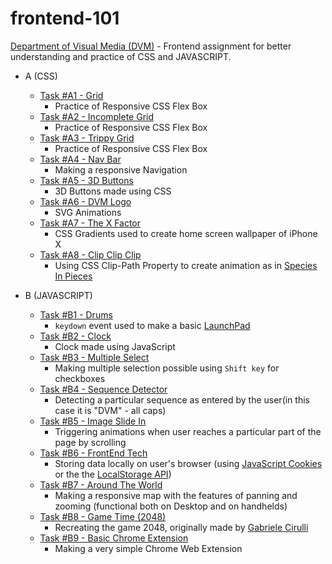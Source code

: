 # frontend-101

[Department of Visual Media (DVM)](https://github.com/dvm-bitspilani) - Frontend assignment for better understanding and practice of CSS and JAVASCRIPT.

* A (CSS)
  - [Task #A1 - Grid](https://kunal-mohta.github.io/frontend-101/A/1.html)
     - Practice of Responsive CSS Flex Box
  - [Task #A2 - Incomplete Grid](https://kunal-mohta.github.io/frontend-101/A/2.html)
     - Practice of Responsive CSS Flex Box
  - [Task #A3 - Trippy Grid](https://kunal-mohta.github.io/frontend-101/A/3.html)
     - Practice of Responsive CSS Flex Box
  - [Task #A4 - Nav Bar](https://kunal-mohta.github.io/frontend-101/A/4.html)
     - Making a responsive Navigation 
  - [Task #A5 - 3D Buttons](https://kunal-mohta.github.io/frontend-101/A/5.html)
     - 3D Buttons made using CSS
  - [Task #A6 - DVM Logo](https://kunal-mohta.github.io/frontend-101/A/6.html)
     - SVG Animations
  - [Task #A7 - The X Factor](https://kunal-mohta.github.io/frontend-101/A/7.html)
     - CSS Gradients used to create home screen wallpaper of iPhone X
  - [Task #A8 - Clip Clip Clip](https://kunal-mohta.github.io/frontend-101/A/8.html)
     - Using CSS Clip-Path Property to create animation as in [Species In Pieces](http://www.species-in-pieces.com/)
  
  
* B (JAVASCRIPT)
  - [Task #B1 - Drums](https://kunal-mohta.github.io/frontend-101/B/1.html)
     - `keydown` event used to make a basic [LaunchPad](https://agile-spire-1086.herokuapp.com/)
  - [Task #B2 - Clock](https://kunal-mohta.github.io/frontend-101/B/2.html)
     - Clock made using JavaScript
  - [Task #B3 - Multiple Select](https://kunal-mohta.github.io/frontend-101/B/3.html)
     - Making multiple selection possible using `Shift key` for checkboxes 
  - [Task #B4 - Sequence Detector](https://kunal-mohta.github.io/frontend-101/B/4.html)
     - Detecting a particular sequence as entered by the user(in this case it is "DVM" - all caps)
  - [Task #B5 - Image Slide In](https://kunal-mohta.github.io/frontend-101/B/5.html)
     - Triggering animations when user reaches a particular part of the page by scrolling
  - [Task #B6 - FrontEnd Tech](https://kunal-mohta.github.io/frontend-101/B/6.html)
     - Storing data locally on user's browser (using [JavaScript Cookies](https://www.w3schools.com/js/js_cookies.asp) or the the [LocalStorage API](https://developer.mozilla.org/en-US/docs/Web/API/Window/localStorage))
  - [Task #B7 - Around The World](https://kunal-mohta.github.io/frontend-101/B/7.html)
     - Making a responsive map with the features of panning and zooming (functional both on Desktop and on handhelds)
  - [Task #B8 - Game Time (2048)](https://kunal-mohta.github.io/frontend-101/B/2048.html)
     - Recreating the game 2048, originally made by [Gabriele Cirulli](https://gabrielecirulli.github.io/2048/)
  - [Task #B9 - Basic Chrome Extension](https://github.com/kunal-mohta/frontend-101/tree/gh-pages/B/B9)
     - Making a very simple Chrome Web Extension
